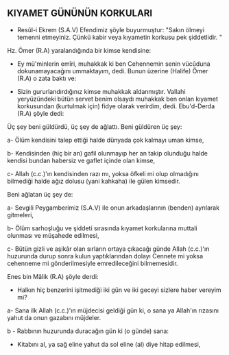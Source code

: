 ## KIYAMET GÜNÜNÜN KORKULARI

- Resûl-i Ekrem (S.A.V) Efendimiz şöyle buyurmuştur: "Sakın ölmeyi temenni etmeyiniz. Çünkü kabir veya kıyametin korkusu pek şiddetlidir. "

Hz. Ömer (R.A) yaralandığında bir kimse kendisine:

- Ey mü'minlerin emîri, muhakkak ki ben Cehennemin se­nin vücûduna dokunamayacağını ummaktayım, dedi. Bunun üzerine (Halife) Ömer (R.A) o zata baktı ve:

- Sizin gururlandırdığınız kimse muhakkak aldanmıştır. Vallahi yeryüzündeki bütün servet benim olsaydı muhakkak ben onlan kıyamet korkusundan (kurtulmak için) fidye olarak verirdim, dedi. Ebu'd-Derda (R.A) şöyle dedi:

Üç şey beni güldürdü, üç şey de ağlattı. Beni güldüren üç şey:

a- Ölüm kendisini talep ettiği halde dünyada çok kalmayı uman kimse,

b- Kendisinden (hiç bir an) gafil olunmayıp her an takip olun­duğu halde kendisi bundan habersiz ve gaflet içinde olan kimse,

c- Allah (c.c.)'ın kendisinden razı mı, yoksa öfkeli mi olup ol­madığını bilmediği halde ağız dolusu (yani kahkaha) ile gülen kimsedir.

Beni ağlatan üç şey de:

a- Sevgili Peygamberimiz (S.A.V) ile onun arkadaşlarının (benden) ayrılarak gitmeleri,

b- Ölüm sarhoşluğu ve şiddeti sırasında kıyamet korkularına muttali olunması ve müşahede edilmesi,

c- Bütün gizli ve aşikâr olan sırların ortaya çıkacağı günde Allah (c.c.)'ın huzurunda durup sonra kulun yaptıklarından dolayı Cennete mi yoksa cehenneme mi gönderilmesiyle emredileceği­ni bilmemesidir.

Enes bin Mâlik (R.A) şöyle derdi:

- Halkın hiç benzerini işitmediği iki gün ve iki geceyi sizlere haber vereyim mi?

a- Sana ilk Allah (c.c.)'ın müjdecisi geldiği gün ki, o sana ya Allah'ın rızasını yahut da onun gazabını müjdeler.

b - Rabbının huzurunda duracağın gün ki (o günde) sana:

- Kitabını al, ya sağ eline yahut da sol eline (al) diye hitap edilmesi,
